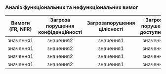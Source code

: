 ### Аналіз функціональних та нефункціональних вимог
| Вимоги (FR, NFR) | Загроза порушення конфіденційності | Загрозапорушення цілісності | Загроза порушення доступності |
|:-----------:|:---------:|:-----------:|:---------:|
| значення1 | значення2 | значення1 | значення2 |
| значення1 | значення2 | значення1 | значення2 |
| значення1 | значення2 | значення1 | значення2 |
| значення1 | значення2 | значення1 | значення2 |
